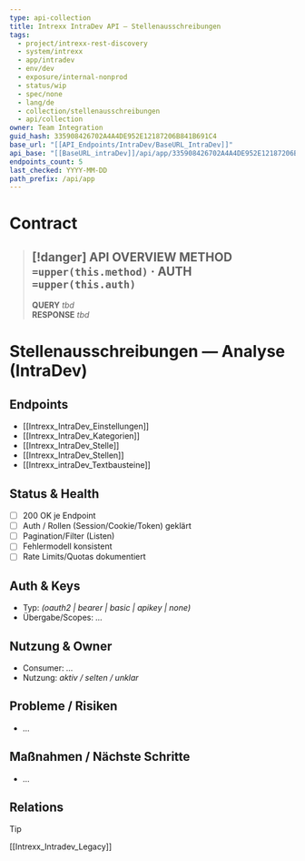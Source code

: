 ```yaml
---
type: api-collection
title: Intrexx IntraDev API — Stellenausschreibungen
tags:
  - project/intrexx-rest-discovery
  - system/intrexx
  - app/intradev
  - env/dev
  - exposure/internal-nonprod
  - status/wip
  - spec/none
  - lang/de
  - collection/stellenausschreibungen
  - api/collection
owner: Team Integration
guid_hash: 335908426702A4A4DE952E12187206B841B691C4
base_url: "[[API_Endpoints/IntraDev/BaseURL_IntraDev]]"
api_base: "[[BaseURL_intraDev]]/api/app/335908426702A4A4DE952E12187206B841B691C4"
endpoints_count: 5
last_checked: YYYY-MM-DD
path_prefix: /api/app
---
```




#  Contract

> [!danger] API OVERVIEW
> **METHOD** `=upper(this.method)` · **AUTH** `=upper(this.auth)`
> ---
> **QUERY** _tbd_  
> **RESPONSE** _tbd_
# Stellenausschreibungen — Analyse (IntraDev)

## Endpoints
- [[Intrexx_IntraDev_Einstellungen]]
- [[Intrexx_IntraDev_Kategorien]]
- [[Intrexx_IntraDev_Stelle]]
- [[Intrexx_IntraDev_Stellen]]
- [[Intrexx_intraDev_Textbausteine]]

## Status & Health
- [ ] 200 OK je Endpoint
- [ ] Auth / Rollen (Session/Cookie/Token) geklärt
- [ ] Pagination/Filter (Listen)
- [ ] Fehlermodell konsistent
- [ ] Rate Limits/Quotas dokumentiert

## Auth & Keys
- Typ: _(oauth2 | bearer | basic | apikey | none)_  
- Übergabe/Scopes: _…_

## Nutzung & Owner
- Consumer: _…_  
- Nutzung: _aktiv / selten / unklar_

## Probleme / Risiken
- _…_

## Maßnahmen / Nächste Schritte
- _…_

## Relations
> [!tip]
> [[Intrexx_Intradev_Legacy]]
